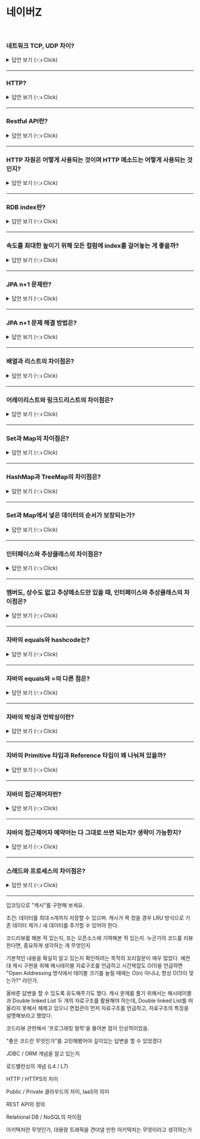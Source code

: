 # 네이버Z
<br>

### 네트워크 TCP, UDP 차이?

<details>
   <summary> 답안 보기 (👈 Click)</summary>
[참고: https://base64.guru/]
   
+  
</details>


-----------------------

### HTTP?

<details>
   <summary> 답안 보기 (👈 Click)</summary>
[참고: HTTP 완벽 가이드 p.287]
   
+    
</details>
 
-----------------------

### Restful API란?

<details>
   <summary> 답안 보기 (👈 Click)</summary>
[참고: ]
   
+    
</details>

-----------------------

### HTTP 자원은 어떻게 사용되는 것이며 HTTP 메소드는 어떻게 사용되는 것인지?

<details>
   <summary> 답안 보기 (👈 Click)</summary>
[참고: ] 

+ 
   
</details>


-----------------------

### RDB index란?

<details>
   <summary> 답안 보기 (👈 Click)</summary>

+ 
</details>


-----------------------

### 속도를 최대한 높이기 위해 모든 컬럼에 index를 걸어놓는 게 좋을까?

<details>
   <summary> 답안 보기 (👈 Click)</summary>

+ 
</details>


-----------------------


### JPA n+1 문제란?

<details>
   <summary> 답안 보기 (👈 Click)</summary>

+ 
</details>


-----------------------

### JPA n+1 문제 해결 방법은?

<details>
   <summary> 답안 보기 (👈 Click)</summary>

+ 
</details>


-----------------------

### 배열과 리스트의 차이점은?

<details>
   <summary> 답안 보기 (👈 Click)</summary>
[참고: 자바의 정석 p.581]

+ 배열 -
  리스트 - List 인터페이스는 중복을 허용하면서 저장순서가 유지되는 컬렉션을 구현하는데 사용된다.
           List 인터페이스에 정의된 메서드는 다음과 같다.
           Collection 인터페이스로부터 상속받은 것들은 제외하였다.  
   
</details>


-----------------------

### 어레이리스트와 링크드리스트의 차이점은?

<details>
   <summary> 답안 보기 (👈 Click)</summary>
[참고: 자바의 정석 p.584, p.596] 
+ ArrayList - ArrayList는 컬렉션 프레임웍에서 가장 많이 사용되는 컬렉션 클래스일 것이다.
              이 ArrayList는 List인터페이스를 구현하기 때문에 데이터의 저장순서가 유지되고 중복을 허용한다는 특징을 갖는다.
              ArrayList는 기존의 Vector를 개선한 것으로 Vector와 구현원리와 기능적인 측면에서 동일하다고 할 수 있다.
              앞에서 얘기했던 것과 같이 Vector는 기존에 작성된 소스와의 호환성을 위해서 계속 남겨 두고 있을 뿐이기 때문에
              가능하면 Vector보다는 ArrayList를 사용하자.
              ArrayList는 Object배열을 이용해서 데이터를 순차적으로 저장한다.
              예를 들면, 첫 번째로 저장한 객체는 Object 배열의 0번째 위치에 저장되고,
              그 다음에 저장하는 객체는 1번째 위치에 저장된다.
              이런 식으로 계속 배열에 순서대로 저장되며, 배열에 더 이상 저장할 공간이 없으면 보다 큰 새로운 배열을 생성해서
              기존의 배열에 저장된 내용을 새로운 배열에 복사한 다음에 저장된다.             
  LinkedList - 배열은 가장 기본적인 형태의 자료구조로 구조가 간단하며, 사용하기 쉽고 데이터를 읽어 오는데 걸리는 시간(접근 시간, access time)이
               가장 빠르다는 장점을 가지고 있지만 다음과 같은 단점도 가지고 있다.
               1. 크기를 변경할 수 없다
               - 크기를 변경할 수 없으므로 새로운 배열을 생성해서 데이터를 복사해야 한다.
               - 실행속도를 향상시키기 위해서는 충분히 큰 크기의 배열을 생성해야 하므로 메모리가 낭비된다.
               2. 비순차적인 데이터의 추가 또는 삭제에 시간이 많이 걸린다.
               - 차례대로 데이터를 추가하고 마지막에서부터 데이터를 삭제하는 것은 빠르지만,
                 배열의 중간에 데이터를 추가하려면, 빈자리를 만들기 위해 다른 데이터들을 복사해서 이동해야 한다.

               이러한 배열의 단점을 보완하기 위해서 링크드 리스트(linked list)라는 자료구조가 고안되었다.
               배열은 모든 데이터가 연속적으로 존재하지만, 링크드 리스트는 불연속적으로 존재하는 데이터를 서로 연결(link)한 형태로 구성되어 있다.

               위의 그림에서 알 수 있듯이 링크드 리스트의 각 요소(node)들은 자신과 연결된 다음 요소에 대한 참조(주소값)와 데이터로 구성되어 있다.
               링크드 리스트에서의 데이터 삭제는 간단하다. 삭제하고자 하는 요소의 이전요소가 삭제하고자 하는 요소의 다음 요소를 참조하도록 변경하기만 하면 된다.
               단 하나의 참조만 변경하면 삭제가 이루어지는 것이다. 배열처럼 데이터를 이동하기 위해 복사하는 과정이 없기 때문에 처리속도가 매우 빠르다.

               새로운 데이터를 추가할 때는 새로운 요소를 생성한 다음 추가하고자 하는 위치의 이전 요소의 참조를 새로운 요소에 대한 참조로 변경해주고,
               새로운 요소가 그 다음 요소를 참조하도록 변경하기만 하면 되므로 처리속도가 매우 빠르다.

               링크드 리스트는 이동방향이 단방향이기 때문에 다음 요소에 대한 접근은 쉽지만 이전요소에 대한 접근은 어렵다.
               이 점을 보완한 것이 더블 링크드 리스트(이중 연결리스트, doubly linked list)이다.
               더블 링크드 리스트는 단순히 링크드 리스트에 참조변수를 하나 더 추가하여 다음 요소에 대한 참조뿐 아니라
               이전 요소에 대한 참조가 가능하도록 했을 뿐, 그 외에는 링크드 리스트와 같다.
               더블 링크드 리스트는 링크드 리스트보다 각 요소에 대한 접근과 이동이 쉽기 때문에 링크드 리스트보다 더 많이 사용된다.            
</details>


-----------------------

### Set과 Map의 차이점은?

<details>
   <summary> 답안 보기 (👈 Click)</summary>
[참고: 자바의 정석 p.579]
+ Set은 순서를 유지하지 않는 데이터의 집합이며 데이터의 중복을 허용하지 않는다.
  구현 클래스로는 HashSet과 TreeSet이 있다. 
  Map은 키(key)와 값(value)의 쌍(pair)으로 이루어진 데이터의 집합이다. 
  순서는 유지되지 않으며, 키는 중복을 허용하지 않고, 값은 중복을 허용한다.    
</details>


-----------------------

### HashMap과 TreeMap의 차이점은?

<details>
   <summary> 답안 보기 (👈 Click)</summary>
[참고: 자바의 정석 p.644, 
+ HashTable과 HashMap의 관계는 Vector와 ArrayList의 관계와 같아서 HashTable보다는 
</details>


-----------------------

### Set과 Map에서 넣은 데이터의 순서가 보장되는가?

<details>
   <summary> 답안 보기 (👈 Click)</summary>

+ 
</details>


-----------------------

### 인터페이스와 추상클래스의 차이점은?

<details>
   <summary> 답안 보기 (👈 Click)</summary>

+ 
</details>


-----------------------

### 멤버도, 상수도 없고 추상메소드만 있을 때, 인터페이스와 추상클래스의 차이점은?

<details>
   <summary> 답안 보기 (👈 Click)</summary>

+ 
</details>


-----------------------

### 자바의 equals와 hashcode는?

<details>
   <summary> 답안 보기 (👈 Click)</summary>

+ 
</details>


-----------------------

### 자바의 equals와 =의 다른 점은?

<details>
   <summary> 답안 보기 (👈 Click)</summary>

+ 
</details>


-----------------------

### 자바의 박싱과 언박싱이란?

<details>
   <summary> 답안 보기 (👈 Click)</summary>

+ 
</details>


-----------------------

### 자바의 Primitive 타입과 Reference 타입이 왜 나눠져 있을까?

<details>
   <summary> 답안 보기 (👈 Click)</summary>

+ 
</details>


-----------------------

### 자바의 접근제어자란?

<details>
   <summary> 답안 보기 (👈 Click)</summary>

+ 
</details>


-----------------------

### 자바의 접근제어자 예약어는 다 그대로 쓰면 되는지? 생략이 가능한지?
<details>
   <summary> 답안 보기 (👈 Click)</summary>

+ 
</details>


-----------------------

### 스레드와 프로세스의 차이점은?
<details>
   <summary> 답안 보기 (👈 Click)</summary>

+ 
</details>


-----------------------


 

 
입코딩으로 "캐시"를 구현해 보세요.

조건: 데이터를 최대 n개까지 저장할 수 있으며. 캐시가 꽉 찼을 경우 LRU 방식으로 기존 데이터 제거 / 새 데이터를 추가할 수 있어야 한다.

코드리뷰를 해본 적 있는지, 또는 오픈소스에 기여해본 적 있는지. 누군가의 코드를 리뷰한다면, 중요하게 생각하는 게 무엇인지

기본적인 내용을 확실히 알고 있는지 확인하려는 목적의 꼬리질문이 매우 많았다. 예컨대 캐시 구현을 위해 해시테이블 자료구조를 언급하고 시간복잡도 O(1)을 언급하면 "Open Addressing 방식에서 테이블 크기를 늘릴 때에는 O(n) 아니냐, 항상 O(1)이 맞는가?" 라던가.

올바른 답변을 할 수 있도록 유도해주기도 했다. 캐시 문제를 풀기 위해서는 해시테이블과 Double linked List 두 개의 자료구조를 활용해야 하는데, Double linked List를 떠올리지 못해서 헤메고 있으니 면접관이 먼저 자료구조를 언급하고, 자료구조의 특징을 설명해보라고 했었다.

코드리뷰 관련해서 '프로그래밍 철학'을 물어본 점이 인상적이었음.

"좋은 코드란 무엇인가"를 고민해봤어야 깊이있는 답변을 할 수 있었겠다

JDBC / ORM 개념을 알고 있는지

로드밸런싱의 개념 (L4 / L7)

HTTP / HTTPS의 차이

Public / Private 클라우드의 차이, IaaS의 의미

REST API의 정의

Relational DB / NoSQL의 차이점

아키텍처란 무엇인가, 대용량 트래픽을 견뎌낼 만한 아키텍처는 무엇이라고 생각하는가
